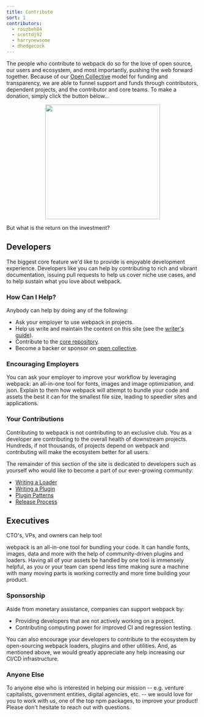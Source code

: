 ```yaml
---
title: Contribute
sort: 1
contributors:
  - rouzbeh84
  - scottdj92
  - harrynewsome
  - dhedgecock
---
```


The people who contribute to webpack do so for the love of open source, our users and ecosystem, and most importantly, pushing the web forward together. Because of our [Open Collective](http://opencollective.com/webpack) model for funding and transparency, we are able to funnel support and funds through contributors, dependent projects, and the contributor and core teams. To make a donation, simply click the button below...

<div align="center">
  <a href="https://opencollective.com/webpack/donate" target="_blank">
    <img src="https://opencollective.com/webpack/donate/button@2x.png?color=blue" width=300 />
  </a>
</div>

But what is the return on the investment?


## Developers

The biggest core feature we'd like to provide is enjoyable development experience. Developers like you can help by contributing to rich and vibrant documentation, issuing pull requests to help us cover niche use cases, and to help sustain what you love about webpack.

### How Can I Help?

Anybody can help by doing any of the following:

- Ask your employer to use webpack in projects.
- Help us write and maintain the content on this site (see the [writer's guide](/writers-guide)).
- Contribute to the [core repository](https://github.com/webpack/webpack).
- Become a backer or sponsor on [open collective](https://opencollective.com/webpack#support).

### Encouraging Employers

You can ask your employer to improve your workflow by leveraging webpack: an all-in-one tool for fonts, images and image optimiziation, and json. Explain to them how webpack will attempt to bundle your code and assets the best it can for the smallest file size, leading to speedier sites and applications.

### Your Contributions

Contributing to webpack is not contributing to an exclusive club. You as a developer are contributing to the overall health of downstream projects. Hundreds, if not thousands, of projects depend on webpack and contributing will make the ecosystem better for all users.

The remainder of this section of the site is dedicated to developers such as yourself who would like to become a part of our ever-growing community:

- [Writing a Loader](./writing-a-loader)
- [Writing a Plugin](./writing-a-plugin)
- [Plugin Patterns](./plugin-patterns)
- [Release Process](./release-process)


## Executives

CTO's, VPs, and owners can help too!

<!-- add slides here regarding monetary value/dev time/tooling -->

webpack is an all-in-one tool for bundling your code. It can handle fonts, images, data and more with the help of community-driven plugins and loaders. Having all of your assets be handled by one tool is immensely helpful, as you or your team can spend less time making sure a machine with many moving parts is working correctly and more time building your product.

### Sponsorship

Aside from monetary assistance, companies can support webpack by:

- Providing developers that are not actively working on a project.
- Contributing computing power for improved CI and regression testing.

You can also encourage your developers to contribute to the ecosystem by open-sourcing webpack loaders, plugins and other utilities. And, as mentioned above, we would greatly appreciate any help increasing our CI/CD infrastructure.

### Anyone Else

To anyone else who is interested in helping our mission -- e.g. venture capitalists, government entities, digital agencies, etc. -- we would love for you to work with us, one of the top npm packages, to improve your product! Please don't hesitate to reach out with questions.

<!-- add slides here -->
